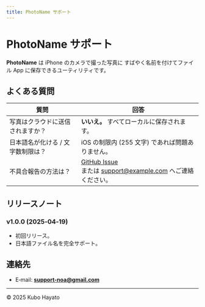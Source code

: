 ```yaml
---
title: PhotoName サポート
---
```


# PhotoName サポート

**PhotoName** は iPhone のカメラで撮った写真に
すばやく名前を付けてファイル App に保存できるユーティリティです。

## よくある質問

| 質問 | 回答 |
|------|------|
| 写真はクラウドに送信されますか？ | **いいえ。** すべてローカルに保存されます。 |
| 日本語名が化ける / 文字数制限は？ | iOS の制限内 (255 文字) であれば問題ありません。 |
| 不具合報告の方法は？ | [GitHub Issue](https://github.com/<user>/photename-support/issues) <br/> または support@example.com へご連絡ください。 |

## リリースノート

### v1.0.0 (2025‑04‑19)
- 初回リリース。  
- 日本語ファイル名を完全サポート。

## 連絡先

- E‑mail: **support-noa@gmail.com** 

---
© 2025 Kubo Hayato
